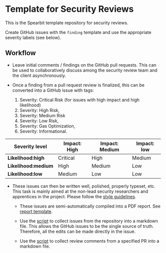 # Template for Security Reviews

This is the Spearbit template repository for security reviews.

Create GitHub issues with the `finding` template and use the appropriate severity labels (see below).

## Workflow


- Leave initial comments / findings on the GitHub pull requests. This can be used to collaboratively
  discuss among the security review team and the client asynchronously.

- Once a finding from a pull request review is finalized, this can be converted into a GitHub issue with tags:

  1. Severity: Critical Risk  (for issues with high impact and high likelihood)
  2. Severity: High Risk,
  3. Severity: Medium Risk
  4. Severity: Low Risk,
  5. Severity: Gas Optimization,
  6. Severity: Informational.

| Severity level        | Impact: High | Impact: Medium | Impact: low |
|-----------------------|--------------|----------------|-------------|
| **Likelihood:high**   | Critical     | High           | Medium      |
| **Likelihood:medium** | High         | Medium         | Low         |
| **Likelihood:low**    | Medium       | Low            | Low         |

- These issues can then be written well, polished, properly typeset, etc. This task is mainly aimed at the non-lead security researchers and apprentices in the project. Please follow the [style guidelines](https://hackmd.io/@spearbit/S1T63tOqt).

    - These issues are semi-automatically compiled into a PDF report. See [report template](https://github.com/spearbit-audits/report-template).

    - Use the [script](https://github.com/spearbit-audits/compile-issues) to collect issues from the repository into a markdown file. This allows the GitHub issues to be the single source of truth. Therefore, all the edits can be made directly in the issue.

    - Use the [script](https://github.com/spearbit-audits/compile-review-comments) to collect review comments from a specified PR into a markdown file.


